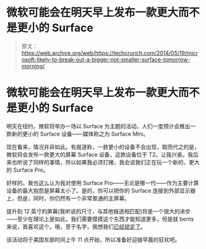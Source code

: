 # 微软可能会在明天早上发布一款更大而不是更小的 Surface

> 原文：<https://web.archive.org/web/https://techcrunch.com/2014/05/19/microsoft-likely-to-break-out-a-bigger-not-smaller-surface-tomorrow-morning/>

# 微软可能会在明天早上发布一款更大而不是更小的 Surface

明天在纽约，微软将举办一场以 Surface 为主题的活动，人们一度预计会推出一款新的更小的 Surface 设备——媒体称之为 Surface Mini。

现在看来，情况并非如此。有报道称，一款更小的设备不会出现，取而代之的是，微软将会发布一款更大的屏幕 Surface 设备，这款设备位于 T2。让我兴奋。我后来也听说了同样的事情，所以如果我必须打赌，我会说我们正在玩一个新的，更大的 Surface Pro。

好样的。我也这么认为我对使用 Surface Pro——无论是哪一代——作为主要计算设备的最大抱怨是屏幕太小了。是的，你可以把你的 Surface 连接到外部显示器上，但是，同时，你仍然有一个非常普通的主屏幕。

提升到 12 英寸的屏幕(我听说的尺寸，与其他报道相匹配)将是一个很大的进步——至少在理论上是如此。我们需要摸摸这个东西才能知道更多，但是就 bents 来说，我喜欢这个。哦，至于名字，我想我们[已经锁定了](https://web.archive.org/web/20221006212006/http://www.computerworld.com/s/article/9248442/No_Surface_Mini_from_Microsoft_on_Tuesday)。

该活动将于美国东部时间上午 11 点开始，所以准备好迎接早晨的狂欢吧。